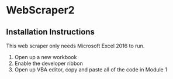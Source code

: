 # WebScraper2

## Installation Instructions

This web scraper only needs Microsoft Excel 2016 to run.

1. Open up a new workbook
2. Enable the developer ribbon
3. Open up VBA editor, copy and paste all of the code in Module 1
